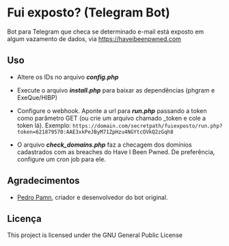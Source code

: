# Fui exposto? (Telegram Bot)
Bot para Telegram que checa se determinado e-mail está exposto em algum vazamento de dados, via https://haveibeenpwned.com

## Uso

* Altere os IDs no arquivo ***config.php***
* Execute o arquivo ***install.php*** para baixar as dependências (phgram e ExeQue/HIBP)
* Configure o webhook. Aponte a url para ***run.php*** passando a token como parâmetro GET (ou crie um arquivo chamado _token e cole a token lá). Exemplo: `https://domain.com/secretpath/fuiexposto/run.php?token=621879570:AAE3xkPeJByM71ZpHzu4NGYtcOVkQ2zGqh8`

* O arquivo ***check_domains.php*** faz a checagem dos domínios cadastrados com as breaches do Have I Been Pwned. De preferência, configure um cron job para ele.

## Agradecimentos
- [Pedro Pamn](github.com/pedropamn), criador e desenvolvedor do bot original.

## Licença

This project is licensed under the GNU General Public License